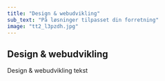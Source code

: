```yaml
---
title: "Design & webudvikling"
sub_text: "På løsninger tilpasset din forretning"
image: "tt2_l3pzdh.jpg"
---
```


## Design & webudvikling

Design & webudvikling tekst